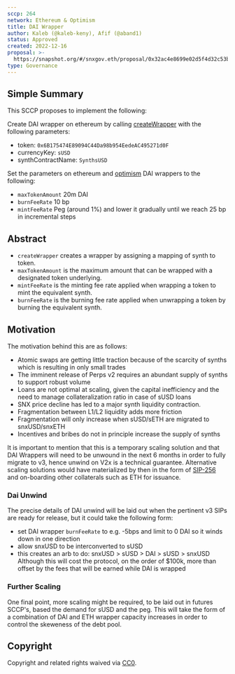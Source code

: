 ```yaml
---
sccp: 264
network: Ethereum & Optimism
title: DAI Wrapper
author: Kaleb (@kaleb-keny), Afif (@aband1)
status: Approved
created: 2022-12-16
proposal: >-
  https://snapshot.org/#/snxgov.eth/proposal/0x32ac4e8699e02d5f4d32c53b213f3666f693660f55abc8b6b50dff8600c7226b
type: Governance
---
```

 
## Simple Summary
 
<!--"If you can't explain it simply, you don't understand it well enough." Provide a simplified and layman-accessible explanation of the SCCP.-->
 
This SCCP proposes to implement the following:

Create DAI wrapper on ethereum by calling [createWrapper](https://etherscan.io/address/0x02f9bC46beD33acdB9cb002fe346734CeF8a9480#writeContract) with the following parameters:
 - token: `0x6B175474E89094C44Da98b954EedeAC495271d0F`
 - currencyKey: `sUSD`
 - synthContractName: `SynthsUSD`

Set the parameters on ethereum and [optimism](https://optimistic.etherscan.io/address/0xad32aa4bff8b61b4ae07e3ba437cf81100af0cd7#readContract) DAI wrappers to the following:
- `maxTokenAmount` 20m DAI
- `burnFeeRate` 10 bp
- `mintFeeRate` Peg (around 1%) and lower it gradually until we reach 25 bp in incremental steps
 
## Abstract
 
<!--A short (~200 word) description of the variable change proposed.-->
 
- `createWrapper` creates a wrapper by assigning a mapping of synth to token.
- `maxTokenAmount` is the maximum amount that can be wrapped with a designated token underlying.
- `mintFeeRate` is the minting fee rate applied when wrapping a token to mint the equivalent synth.
- `burnFeeRate` is the burning fee rate applied when unwrapping a token by burning the equivalent synth.
 
## Motivation
 
<!--The motivation is critical for SCCPs that want to update variables within Synthetix. It should clearly explain why the existing variable is not incentive aligned. SCCP submissions without sufficient motivation may be rejected outright.-->
 
The motivation behind this are as follows:
- Atomic swaps are getting little traction because of the scarcity of synths which is resulting in only small trades
- The imminent release of Perps v2 requires an abundant supply of synths to support robust volume
- Loans are not optimal at scaling, given the capital inefficiency and the need to manage collateralization ratio in case of sUSD loans
- SNX price decline has led to a major synth liquidity contraction.
- Fragmentation between L1/L2 liquidity adds more friction
- Fragmentation will only increase when sUSD/sETH are migrated to snxUSD/snxETH
- Incentives and bribes do not in principle increase the supply of synths
 
It is important to mention that this is a temporary scaling solution and that DAI Wrappers will need to be unwound in the next 6 months in order to fully migrate to v3, hence unwind on V2x is a technical guarantee. Alternative scaling solutions would have materialized by then in the form of [SIP-256](https://sips.synthetix.io/sips/sip-256/) and on-boarding other collaterals such as ETH for issuance. 

### Dai Unwind 
The precise details of DAI unwind will be laid out when the pertinent v3 SIPs are ready for release, but it could take the following form:
- set DAI wrapper `burnFeeRate` to e.g. -5bps and limit to 0 DAI so it winds down in one direction
- allow snxUSD to be interconverted to sUSD
- this creates an arb to do: snxUSD > sUSD > DAI > sUSD > snxUSD 
Although this will cost the protocol, on the order of $100k, more than offset by the fees that will be earned while DAI is wrapped

### Further Scaling
One final point, more scaling might be required, to be laid out in futures SCCP's, based the demand for sUSD and the peg. This will take the form of a combination of DAI and ETH wrapper capacity increases in order to control the skeweness of the debt pool.
 
 
## Copyright
 
Copyright and related rights waived via [CC0](https://creativecommons.org/publicdomain/zero/1.0/).

